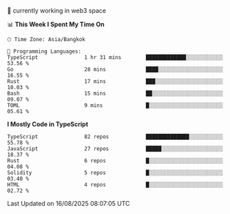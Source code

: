 🔭 currently working in web3 space

<!--START_SECTION:waka-->
📊 **This Week I Spent My Time On** 

```text
🕑︎ Time Zone: Asia/Bangkok

💬 Programming Languages: 
TypeScript               1 hr 31 mins        █████████████░░░░░░░░░░░░   53.56 % 
Go                       28 mins             ████░░░░░░░░░░░░░░░░░░░░░   16.55 % 
Rust                     17 mins             ███░░░░░░░░░░░░░░░░░░░░░░   10.03 % 
Bash                     15 mins             ██░░░░░░░░░░░░░░░░░░░░░░░   09.07 % 
TOML                     9 mins              █░░░░░░░░░░░░░░░░░░░░░░░░   05.61 % 
```

**I Mostly Code in TypeScript** 

```text
TypeScript               82 repos            ██████████████░░░░░░░░░░░   55.78 % 
JavaScript               27 repos            █████░░░░░░░░░░░░░░░░░░░░   18.37 % 
Rust                     6 repos             █░░░░░░░░░░░░░░░░░░░░░░░░   04.08 % 
Solidity                 5 repos             █░░░░░░░░░░░░░░░░░░░░░░░░   03.40 % 
HTML                     4 repos             █░░░░░░░░░░░░░░░░░░░░░░░░   02.72 % 
```




 Last Updated on 16/08/2025 08:07:05 UTC
<!--END_SECTION:waka-->
